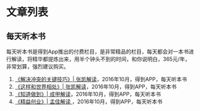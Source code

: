 文章列表
================

每天听本书
----------------

每天听本书是得到App推出的付费栏目，是非常精品的栏目，每天都会对一本书进行解读，将精华都提炼出来，用半个钟头不到的时间，和你说明白，365元/年，非常划算，强烈建议购买。

1. [《解决冲突的关键技巧》| 张凯解读](changing-the-conversation-the-17.md)，2016年10月，得到APP，每天听本书
2. [《这样和世界相处》| 张凯解读](a-challenge-to-manking.md)，2016年10月，得到APP，每天听本书
3. [《知道做到》| 成甲解读](know-can-do.md)，2016年10月，得到APP，每天听本书
4. [《精益创业》| 孟佳解读 ](the-lean-startup.md)，2016年10月，得到APP，每天听本书